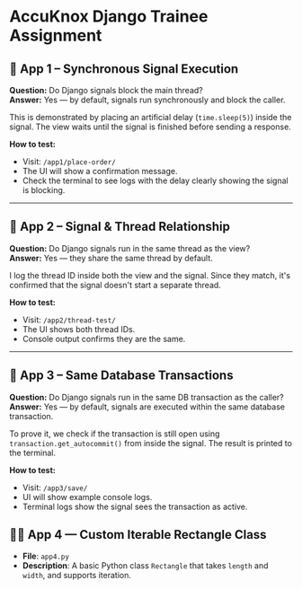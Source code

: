 # AccuKnox Django Trainee Assignment

## 🔧 App 1 – Synchronous Signal Execution

**Question:** Do Django signals block the main thread?  
**Answer:** Yes — by default, signals run synchronously and block the caller.

This is demonstrated by placing an artificial delay (`time.sleep(5)`) inside the signal. The view waits until the signal is finished before sending a response.

**How to test:**

- Visit: `/app1/place-order/`
- The UI will show a confirmation message.
- Check the terminal to see logs with the delay clearly showing the signal is blocking.

---

## 🧵 App 2 – Signal & Thread Relationship

**Question:** Do Django signals run in the same thread as the view?  
**Answer:** Yes — they share the same thread by default.

I log the thread ID inside both the view and the signal. Since they match, it's confirmed that the signal doesn't start a separate thread.

**How to test:**

- Visit: `/app2/thread-test/`
- The UI shows both thread IDs.
- Console output confirms they are the same.

---

## 💾 App 3 – Same Database Transactions

**Question:** Do Django signals run in the same DB transaction as the caller?  
**Answer:** Yes — by default, signals are executed within the same database transaction.

To prove it, we check if the transaction is still open using `transaction.get_autocommit()` from inside the signal. The result is printed to the terminal.

**How to test:**

- Visit: `/app3/save/`
- UI will show example console logs.
- Terminal logs show the signal sees the transaction as active.

## 🧑‍💻 App 4 — Custom Iterable Rectangle Class

- **File**: `app4.py`
- **Description**: A basic Python class `Rectangle` that takes `length` and `width`, and supports iteration.
